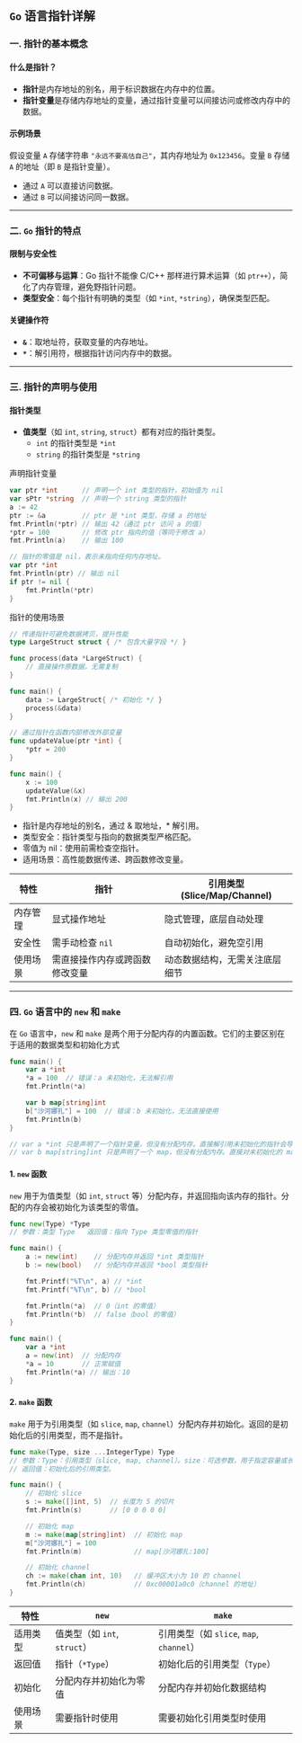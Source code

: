 ## `Go` 语言指针详解

### 一. 指针的基本概念

#### 什么是指针？
- **指针**是内存地址的别名，用于标识数据在内存中的位置。
- **指针变量**是存储内存地址的变量，通过指针变量可以间接访问或修改内存中的数据。

#### 示例场景
假设变量 `A` 存储字符串 `"永远不要高估自己"`，其内存地址为 `0x123456`。变量 `B` 存储 `A` 的地址（即 `B` 是指针变量）。  
- 通过 `A` 可以直接访问数据。  
- 通过 `B` 可以间接访问同一数据。

---

### 二. `Go` 指针的特点

#### 限制与安全性
- **不可偏移与运算**：Go 指针不能像 C/C++ 那样进行算术运算（如 `ptr++`），简化了内存管理，避免野指针问题。
- **类型安全**：每个指针有明确的类型（如 `*int`, `*string`），确保类型匹配。

#### 关键操作符
- **`&`**：取地址符，获取变量的内存地址。
- **`*`**：解引用符，根据指针访问内存中的数据。

---

### 三. 指针的声明与使用

#### 指针类型
- **值类型**（如 `int`, `string`, `struct`）都有对应的指针类型。
  - `int` 的指针类型是 `*int`
  - `string` 的指针类型是 `*string`

声明指针变量
```go
var ptr *int      // 声明一个 int 类型的指针，初始值为 nil
var sPtr *string  // 声明一个 string 类型的指针
a := 42
ptr := &a         // ptr 是 *int 类型，存储 a 的地址
fmt.Println(*ptr) // 输出 42（通过 ptr 访问 a 的值）
*ptr = 100        // 修改 ptr 指向的值（等同于修改 a）
fmt.Println(a)    // 输出 100

// 指针的零值是 nil，表示未指向任何内存地址。
var ptr *int
fmt.Println(ptr) // 输出 nil
if ptr != nil {
    fmt.Println(*ptr)
}
```

指针的使用场景
```go
// 传递指针可避免数据拷贝，提升性能
type LargeStruct struct { /* 包含大量字段 */ }

func process(data *LargeStruct) {
    // 直接操作原数据，无需复制
}

func main() {
    data := LargeStruct{ /* 初始化 */ }
    process(&data)
}

// 通过指针在函数内部修改外部变量
func updateValue(ptr *int) {
    *ptr = 200
}

func main() {
    x := 100
    updateValue(&x)
    fmt.Println(x) // 输出 200
}
```
- 指针是内存地址的别名，通过 & 取地址，* 解引用。
- 类型安全：指针类型与指向的数据类型严格匹配。
- 零值为 nil：使用前需检查空指针。
- 适用场景：高性能数据传递、跨函数修改变量。

| 特性                         | 指针                          | 引用类型 (Slice/Map/Channel)         |
|------------------------------|-------------------------------|---------------------------------------|
| 内存管理                     | 显式操作地址                  | 隐式管理，底层自动处理                |
| 安全性                       | 需手动检查 `nil`              | 自动初始化，避免空引用                |
| 使用场景                     | 需直接操作内存或跨函数修改变量 | 动态数据结构，无需关注底层细节        |

---

### 四. `Go` 语言中的 `new` 和 `make`
在 `Go` 语言中，`new` 和 `make` 是两个用于分配内存的内置函数。它们的主要区别在于适用的数据类型和初始化方式
```go
func main() {
    var a *int
    *a = 100  // 错误：a 未初始化，无法解引用
    fmt.Println(*a)

    var b map[string]int
    b["沙河娜扎"] = 100  // 错误：b 未初始化，无法直接使用
    fmt.Println(b)
}

// var a *int 只是声明了一个指针变量，但没有分配内存。直接解引用未初始化的指针会导致 panic。
// var b map[string]int 只是声明了一个 map，但没有分配内存。直接对未初始化的 map 赋值会导致 panic。
```

#### 1. `new` 函数
`new` 用于为值类型（如 `int`, `struct` 等）分配内存，并返回指向该内存的指针。分配的内存会被初始化为该类型的零值。
```go
func new(Type) *Type
// 参数：类型 Type   返回值：指向 Type 类型零值的指针

func main() {
    a := new(int)    // 分配内存并返回 *int 类型指针
    b := new(bool)   // 分配内存并返回 *bool 类型指针

    fmt.Printf("%T\n", a) // *int
    fmt.Printf("%T\n", b) // *bool

    fmt.Println(*a)  // 0（int 的零值）
    fmt.Println(*b)  // false（bool 的零值）
}

func main() {
    var a *int
    a = new(int)  // 分配内存
    *a = 10       // 正常赋值
    fmt.Println(*a) // 输出：10
}
```

#### 2. `make` 函数
`make` 用于为引用类型（如 `slice`, `map`, `channel`）分配内存并初始化。返回的是初始化后的引用类型，而不是指针。
```go
func make(Type, size ...IntegerType) Type
// 参数：Type：引用类型（slice, map, channel）。size：可选参数，用于指定容量或长度。
// 返回值：初始化后的引用类型。

func main() {
    // 初始化 slice
    s := make([]int, 5)  // 长度为 5 的切片
    fmt.Println(s)       // [0 0 0 0 0]

    // 初始化 map
    m := make(map[string]int)  // 初始化 map
    m["沙河娜扎"] = 100
    fmt.Println(m)             // map[沙河娜扎:100]

    // 初始化 channel
    ch := make(chan int, 10)   // 缓冲区大小为 10 的 channel
    fmt.Println(ch)            // 0xc00001a0c0（channel 的地址）
}
```

| 特性          | `new`                          | `make`                          |
|---------------|--------------------------------|---------------------------------|
| 适用类型      | 值类型（如 `int`, `struct`）   | 引用类型（如 `slice`, `map`, `channel`） |
| 返回值        | 指针（`*Type`）                | 初始化后的引用类型（`Type`）    |
| 初始化        | 分配内存并初始化为零值         | 分配内存并初始化数据结构        |
| 使用场景      | 需要指针时使用                 | 需要初始化引用类型时使用        |
